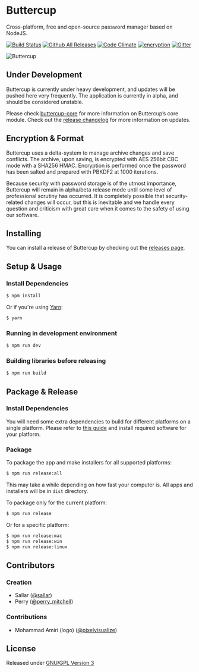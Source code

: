# Buttercup
Cross-platform, free and open-source password manager based on NodeJS.

[![Build Status](https://travis-ci.org/buttercup-pw/buttercup.svg?branch=master)](https://travis-ci.org/buttercup-pw/buttercup) [![Github All Releases](https://img.shields.io/github/downloads/buttercup-pw/buttercup/total.svg)](https://github.com/buttercup-pw/buttercup/releases) [![Code Climate](https://codeclimate.com/github/buttercup-pw/buttercup/badges/gpa.svg)](https://codeclimate.com/github/buttercup-pw/buttercup) [![encryption](https://img.shields.io/badge/Encryption-AES%20256%20CBC-red.svg)](https://tools.ietf.org/html/rfc3602) [![Gitter](https://img.shields.io/gitter/room/buttercup-cpre/buttercup.svg)](https://gitter.im/buttercup-pw/buttercup)

![Buttercup](http://perrymitchell.net/article/buttercup-first-release-0-1-0-alpha/buttercup-screen-2.png)

## Under Development
Buttercup is currently under heavy development, and updates will be pushed here very frequently.
The application is currently in alpha, and should be considered unstable.

Please check [buttercup-core](https://github.com/perry-mitchell/buttercup-core) for more information on Buttercup’s core module. Check out the [release changelog](CHANGELOG.md) for more information on updates.

## Encryption & Format
Buttercup uses a delta-system to manage archive changes and save conflicts. The archive, upon saving, is encrypted with AES 256bit CBC mode with a SHA256 HMAC. Encryption is performed once the password has been salted and prepared with PBKDF2 at 1000 iterations.

Because security with password storage is of the utmost importance, Buttercup will remain in alpha/beta release mode until some level of professional scrutiny has occurred. It is completely possible that security-related changes will occur, but this is inevitable and we handle every question and criticism with great care when it comes to the safety of using our software.

## Installing
You can install a release of Buttercup by checking out the [releases page](https://github.com/buttercup-pw/buttercup/releases).

## Setup & Usage
### Install Dependencies
``` bash
$ npm install
```
Or if you're using [Yarn](https://github.com/yarnpkg/yarn):

``` bash
$ yarn
``` 

### Running in development environment
``` bash
$ npm run dev
```

### Building libraries before releasing
```bash
$ npm run build
```

## Package & Release

### Install Dependencies
You will need some extra dependencies to build for different platforms on a single platform. Please refer to [this guide](https://github.com/electron-userland/electron-builder/wiki/Multi-Platform-Build) and install required software for your platform. 

### Package
To package the app and make installers for all supported platforms:

``` bash
$ npm run release:all
```
This may take a while depending on how fast your computer is. All apps and installers will be in `dist` directory.

To package only for the current platform:

``` bash
$ npm run release
```

Or for a specific platform: 
``` bash
$ npm run release:mac
$ npm run release:win
$ npm run release:linux
```

## Contributors
### Creation
 * Sallar ([@sallar](https://twitter.com/sallar))
 * Perry ([@perry_mitchell](https://twitter.com/perry_mitchell))

### Contributions
 * Mohammad Amiri (logo) ([@pixelvisualize](https://twitter.com/pixelvisualize))

## License
Released under [GNU/GPL Version 3](LICENSE)
